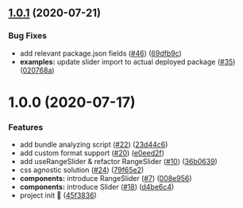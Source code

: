 ## [1.0.1](https://github.com/strvcom/react-sliders/compare/1.0.0...1.0.1) (2020-07-21)


### Bug Fixes

* add relevant package.json fields ([#46](https://github.com/strvcom/react-sliders/issues/46)) ([69dfb9c](https://github.com/strvcom/react-sliders/commit/69dfb9cf36e8f20e1def53fe387171aaca874946))
* **examples:** update slider import to actual deployed package  ([#35](https://github.com/strvcom/react-sliders/issues/35)) ([020768a](https://github.com/strvcom/react-sliders/commit/020768aba243291f44c1af95a184a90a12280215))

# 1.0.0 (2020-07-17)


### Features

* add bundle analyzing script ([#22](https://github.com/strvcom/react-sliders/issues/22)) ([23d44c6](https://github.com/strvcom/react-sliders/commit/23d44c6f96b11f27133271e78f7aa446009c7820))
* add custom format support ([#20](https://github.com/strvcom/react-sliders/issues/20)) ([e0eed2f](https://github.com/strvcom/react-sliders/commit/e0eed2fca200aaec38c38d6df8c64b17a8a843de))
* add useRangeSlider & refactor RangeSlider ([#10](https://github.com/strvcom/react-sliders/issues/10)) ([36b0639](https://github.com/strvcom/react-sliders/commit/36b063901191b4bfb8fad6a4459af19e7a326810))
* css agnostic solution ([#24](https://github.com/strvcom/react-sliders/issues/24)) ([79f65e2](https://github.com/strvcom/react-sliders/commit/79f65e203337d4a349ce4c66963c9950db533832))
* **components:** introduce RangeSlider ([#7](https://github.com/strvcom/react-sliders/issues/7)) ([008e956](https://github.com/strvcom/react-sliders/commit/008e9561890004ce731f79fb0c1f6d1c38a5edc3))
* **components:** introduce Slider ([#18](https://github.com/strvcom/react-sliders/issues/18)) ([d4be6c4](https://github.com/strvcom/react-sliders/commit/d4be6c4b7b2b1714339d7d847ce57a1ce2515249))
* project init 🌱 ([45f3836](https://github.com/strvcom/react-sliders/commit/45f3836a8e9eaf6da3805adfaedf29c9f2325812))
